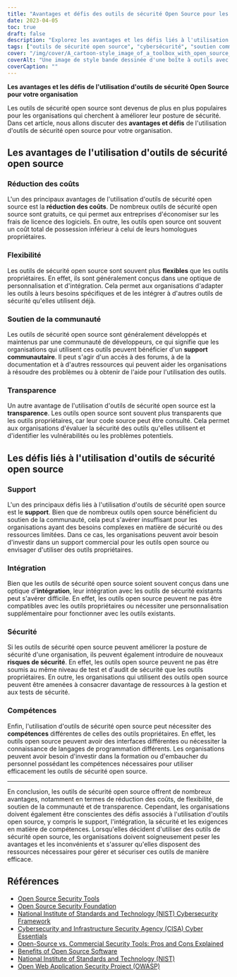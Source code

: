 ```yaml
---
title: "Avantages et défis des outils de sécurité Open Source pour les organisations"
date: 2023-04-05
toc: true
draft: false
description: "Explorez les avantages et les défis liés à l'utilisation d'outils de sécurité open source pour améliorer la position de votre organisation en matière de sécurité."
tags: ["outils de sécurité open source", "cybersécurité", "soutien communautaire", "la transparence", "économies de coûts", "flexibilité", "outils propriétaires", "risques de sécurité", "ensemble de compétences", "frais de licence de logiciel", "coût total de possession", "soutien commercial", "les langages de programmation", "l'intégration", "test de sécurité", "audit", "NIST", "CISA", "OWASP", "Institut national des normes et de la technologie"]
cover: "/img/cover/A_cartoon-style_image_of_a_toolbox_with_open_source_logos.png"
coverAlt: "Une image de style bande dessinée d'une boîte à outils avec des logos open source sur chaque outil, ainsi qu'un bouclier avec un cadenas au centre pour représenter la cybersécurité, le tout sur un fond de code binaire."
coverCaption: ""
---
```


**Les avantages et les défis de l'utilisation d'outils de sécurité Open Source pour votre organisation**

Les outils de sécurité open source sont devenus de plus en plus populaires pour les organisations qui cherchent à améliorer leur posture de sécurité. Dans cet article, nous allons discuter des **avantages et défis** de l'utilisation d'outils de sécurité open source pour votre organisation.

## Les avantages de l'utilisation d'outils de sécurité open source

### Réduction des coûts

L'un des principaux avantages de l'utilisation d'outils de sécurité open source est la **réduction des coûts**. De nombreux outils de sécurité open source sont gratuits, ce qui permet aux entreprises d'économiser sur les frais de licence des logiciels. En outre, les outils open source ont souvent un coût total de possession inférieur à celui de leurs homologues propriétaires.

### Flexibilité

Les outils de sécurité open source sont souvent plus **flexibles** que les outils propriétaires. En effet, ils sont généralement conçus dans une optique de personnalisation et d'intégration. Cela permet aux organisations d'adapter les outils à leurs besoins spécifiques et de les intégrer à d'autres outils de sécurité qu'elles utilisent déjà.

### Soutien de la communauté

Les outils de sécurité open source sont généralement développés et maintenus par une communauté de développeurs, ce qui signifie que les organisations qui utilisent ces outils peuvent bénéficier d'un **support communautaire**. Il peut s'agir d'un accès à des forums, à de la documentation et à d'autres ressources qui peuvent aider les organisations à résoudre des problèmes ou à obtenir de l'aide pour l'utilisation des outils.

### Transparence

Un autre avantage de l'utilisation d'outils de sécurité open source est la **transparence**. Les outils open source sont souvent plus transparents que les outils propriétaires, car leur code source peut être consulté. Cela permet aux organisations d'évaluer la sécurité des outils qu'elles utilisent et d'identifier les vulnérabilités ou les problèmes potentiels.

## Les défis liés à l'utilisation d'outils de sécurité open source

### Support

L'un des principaux défis liés à l'utilisation d'outils de sécurité open source est le **support**. Bien que de nombreux outils open source bénéficient du soutien de la communauté, cela peut s'avérer insuffisant pour les organisations ayant des besoins complexes en matière de sécurité ou des ressources limitées. Dans ce cas, les organisations peuvent avoir besoin d'investir dans un support commercial pour les outils open source ou envisager d'utiliser des outils propriétaires.

### Intégration

Bien que les outils de sécurité open source soient souvent conçus dans une optique d'**intégration**, leur intégration avec les outils de sécurité existants peut s'avérer difficile. En effet, les outils open source peuvent ne pas être compatibles avec les outils propriétaires ou nécessiter une personnalisation supplémentaire pour fonctionner avec les outils existants.

### Sécurité

Si les outils de sécurité open source peuvent améliorer la posture de sécurité d'une organisation, ils peuvent également introduire de nouveaux **risques de sécurité**. En effet, les outils open source peuvent ne pas être soumis au même niveau de test et d'audit de sécurité que les outils propriétaires. En outre, les organisations qui utilisent des outils open source peuvent être amenées à consacrer davantage de ressources à la gestion et aux tests de sécurité.

### Compétences

Enfin, l'utilisation d'outils de sécurité open source peut nécessiter des **compétences** différentes de celles des outils propriétaires. En effet, les outils open source peuvent avoir des interfaces différentes ou nécessiter la connaissance de langages de programmation différents. Les organisations peuvent avoir besoin d'investir dans la formation ou d'embaucher du personnel possédant les compétences nécessaires pour utiliser efficacement les outils de sécurité open source.

______

En conclusion, les outils de sécurité open source offrent de nombreux avantages, notamment en termes de réduction des coûts, de flexibilité, de soutien de la communauté et de transparence. Cependant, les organisations doivent également être conscientes des défis associés à l'utilisation d'outils open source, y compris le support, l'intégration, la sécurité et les exigences en matière de compétences. Lorsqu'elles décident d'utiliser des outils de sécurité open source, les organisations doivent soigneusement peser les avantages et les inconvénients et s'assurer qu'elles disposent des ressources nécessaires pour gérer et sécuriser ces outils de manière efficace.

## Références

- [Open Source Security Tools](https://opensource.com/tags/security)
- [Open Source Security Foundation](https://openSSF.org/)
- [National Institute of Standards and Technology (NIST) Cybersecurity Framework](https://www.nist.gov/cyberframework)
- [Cybersecurity and Infrastructure Security Agency (CISA) Cyber Essentials](https://www.cisa.gov/cyber-essentials)
- [Open-Source vs. Commercial Security Tools: Pros and Cons Explained](https://simeononsecurity.com/articles/the-advantages-and-disadvantages-of-using-open-source-software-vs.-commercial-security-tools/)
- [Benefits of Open Source Software](https://opensource.com/resources/what-open-source)
- [National Institute of Standards and Technology (NIST)](https://www.nist.gov/)
- [Open Web Application Security Project (OWASP)](https://owasp.org/)




